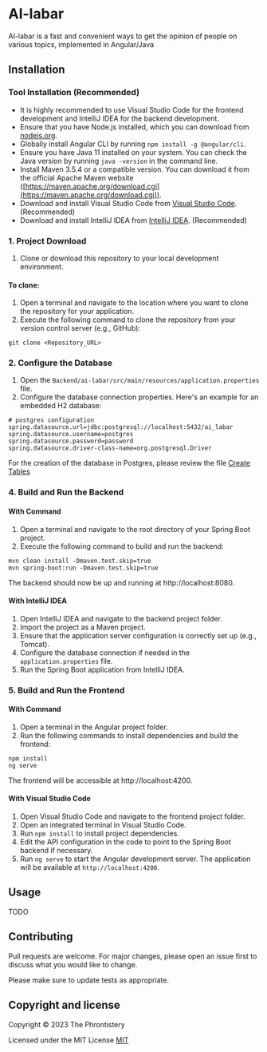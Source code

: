 # AI-labar
AI-labar is a fast and convenient ways to get the opinion of people on various topics, implemented in Angular/Java

## Installation

### Tool Installation (Recommended)

- It is highly recommended to use Visual Studio Code for the frontend development and IntelliJ IDEA for the backend development.
- Ensure that you have Node.js installed, which you can download from [nodejs.org](https://nodejs.org/).
- Globally install Angular CLI by running `npm install -g @angular/cli`.
- Ensure you have Java 11 installed on your system. You can check the Java version by running `java -version` in the command line.
- Install Maven 3.5.4 or a compatible version. You can download it from the official Apache Maven website ([https://maven.apache.org/download.cgi](https://maven.apache.org/download.cgi)).
- Download and install Visual Studio Code from [Visual Studio Code](https://code.visualstudio.com/). (Recommended)
- Download and install IntelliJ IDEA from [IntelliJ IDEA](https://www.jetbrains.com/idea/download/). (Recommended)

### 1. Project Download

1. Clone or download this repository to your local development environment.
#### To clone:
  1. Open a terminal and navigate to the location where you want to clone the repository for your application.
  2. Execute the following command to clone the repository from your version control server (e.g., GitHub):
```
git clone <Repository_URL>
```
### 2. Configure the Database

1. Open the `Backend/ai-labar/src/main/resources/application.properties` file.
2. Configure the database connection properties. Here's an example for an embedded H2 database:
```properties
# postgres configuration
spring.datasource.url=jdbc:postgresql://localhost:5432/ai_labar
spring.datasource.username=postgres
spring.datasource.password=password
spring.datasource.driver-class-name=org.postgresql.Driver
```
For the creation of the database in Postgres, please review the file [Create Tables](/UML/create_tables_Ai-labar.sql)

### 4. Build and Run the Backend

#### With Command
1. Open a terminal and navigate to the root directory of your Spring Boot project.
2.  Execute the following command to build and run the backend:
   ```
mvn clean install -Dmaven.test.skip=true
mvn spring-boot:run -Dmaven.test.skip=true
 ```
The backend should now be up and running at http://localhost:8080.

#### With IntelliJ IDEA

1. Open IntelliJ IDEA and navigate to the backend project folder.
2. Import the project as a Maven project.
3. Ensure that the application server configuration is correctly set up (e.g., Tomcat).
4. Configure the database connection if needed in the `application.properties` file.
5. Run the Spring Boot application from IntelliJ IDEA.

### 5. Build and Run the Frontend

#### With Command
1. Open a terminal in the Angular project folder.
2. Run the following commands to install dependencies and build the frontend:
```
npm install
ng serve
```
The frontend will be accessible at http://localhost:4200.

#### With Visual Studio Code
1. Open Visual Studio Code and navigate to the frontend project folder.
2. Open an integrated terminal in Visual Studio Code.
3. Run `npm install` to install project dependencies.
4. Edit the API configuration in the code to point to the Spring Boot backend if necessary.
5. Run `ng serve` to start the Angular development server. The application will be available at `http://localhost:4200`.



## Usage
TODO

## Contributing

Pull requests are welcome. For major changes, please open an issue first
to discuss what you would like to change.

Please make sure to update tests as appropriate.

## Copyright and license

Copyright © 2023 The Phrontistery

Licensed under the MIT License 
[MIT](https://choosealicense.com/licenses/mit/)
